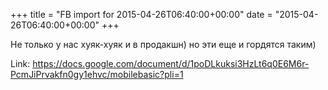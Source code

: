 +++
title = "FB import for 2015-04-26T06:40:00+00:00"
date = "2015-04-26T06:40:00+00:00"
+++

Не только у нас хуяк-хуяк и в продакшн) но эти еще и гордятся таким)

Link: <a href="https://docs.google.com/document/d/1poDLkuksi3HzLt6q0E6M6r-PcmJiPrvakfn0gy1ehvc/mobilebasic?pli=1">https://docs.google.com/document/d/1poDLkuksi3HzLt6q0E6M6r-PcmJiPrvakfn0gy1ehvc/mobilebasic?pli=1</a>
